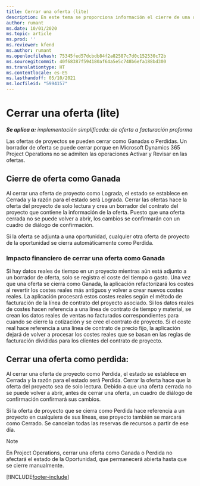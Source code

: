 ```yaml
---
title: Cerrar una oferta (lite)
description: En este tema se proporciona información el cierre de una oferta en Project Operations.
author: rumant
ms.date: 10/01/2020
ms.topic: article
ms.prod: ''
ms.reviewer: kfend
ms.author: rumant
ms.openlocfilehash: 75345fed57dcbdb84f2a82587c7d0c152530c72b
ms.sourcegitcommit: 40f68387f594180af64a5e5c748b6efa188bd300
ms.translationtype: HT
ms.contentlocale: es-ES
ms.lasthandoff: 05/10/2021
ms.locfileid: "5994157"
---
```

# <a name="close-a-quote---lite"></a>Cerrar una oferta (lite)

_**Se aplica a:** implementación simplificada: de oferta a facturación proforma_

Las ofertas de proyectos se pueden cerrar como Ganadas o Perdidas. Un borrador de oferta se puede cerrar porque en Microsoft Dynamics 365 Project Operations no se admiten las operaciones Activar y Revisar en las ofertas.

## <a name="close-a-quote-as-won"></a>Cierre de oferta como Ganada

Al cerrar una oferta de proyecto como Lograda, el estado se establece en Cerrada y la razón para el estado será Lograda. Cerrar las ofertas hace la oferta del proyecto de solo lectura y crea un borrador del contrato del proyecto que contiene la información de la oferta. Puesto que una oferta cerrada no se puede volver a abrir, los cambios se confirmarán con un cuadro de diálogo de confirmación.

Si la oferta se adjunta a una oportunidad, cualquier otra oferta de proyecto de la oportunidad se cierra automáticamente como Perdida.

### <a name="financial-impact-of-closing-a-quote-as-won"></a>Impacto financiero de cerrar una oferta como Ganada

Si hay datos reales de tiempo en un proyecto mientras aún está adjunto a un borrador de oferta, solo se registra el coste del tiempo o gasto. Una vez que una oferta se cierra como Ganada, la aplicación refactorizará los costes al revertir los costes reales más antiguos y volver a crear nuevos costes reales. La aplicación procesará estos costes reales según el método de facturación de la línea de contrato del proyecto asociado. Si los datos reales de costes hacen referencia a una línea de contrato de tiempo y material, se crean los datos reales de ventas no facturados correspondientes para cuando se cierre la cotización y se cree el contrato de proyecto. Si el coste real hace referencia a una línea de contrato de precio fijo, la aplicación dejará de volver a procesar los costes reales que se basan en las reglas de facturación divididas para los clientes del contrato de proyecto.

## <a name="closing-a-quote-as-lost"></a>Cerrar una oferta como perdida:

Al cerrar una oferta de proyecto como Perdida, el estado se establece en Cerrada y la razón para el estado será Perdida. Cerrar la oferta hace que la oferta del proyecto sea de solo lectura. Debido a que una oferta cerrada no se puede volver a abrir, antes de cerrar una oferta, un cuadro de diálogo de confirmación confirmará sus cambios.

Si la oferta de proyecto que se cierra como Perdida hace referencia a un proyecto en cualquiera de sus líneas, ese proyecto también se marcará como Cerrado. Se cancelan todas las reservas de recursos a partir de ese día.

> [!NOTE]
> En Project Operations, cerrar una oferta como Ganada o Perdida no afectará el estado de la Oportunidad, que permanecerá abierta hasta que se cierre manualmente.


[!INCLUDE[footer-include](../../includes/footer-banner.md)]